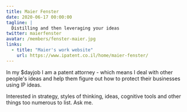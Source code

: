 ```yaml
---
title: Maier Fenster
date: 2020-06-17 00:00:00
tagline: |
  Distilling and then leveraging your ideas
twitter: maierfenster
avatar: /members/fenster-maier.jpg
links:
  - title: "Maier's work website"
    url: https://www.ipatent.co.il/home/maier-fenster/
---
```


In my $dayjob I am a patent attorney - which means I deal with other people's ideas and help them figure out how to protect their businesses using IP ideas.

Interested in strategy, styles of thinking, ideas, cognitive tools and other things too numerous to list. Ask me.